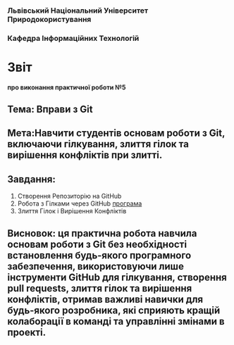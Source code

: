 ### Львівський Національний Університет Природокористування 


### Кафедра Інформаційних Технологій 

# Звіт

#### про виконання практичної роботи №5

## Тема: Вправи з Git

## Мета:Навчити студентів основам роботи з Git, включаючи гілкування, злиття гілок та вирішення конфліктів при злитті.
## Завдання:
1. Створення Репозиторію на GitHub
2. Робота з Гілками через GitHub [програма](my-git-practice.py)
3. Злиття Гілок і Вирішення Конфліктів

## Висновок: ця практична робота навчила основам роботи з Git без необхідності встановлення будь-якого програмного забезпечення, використовуючи лише інструменти GitHub для гілкування, створення pull requests, злиття гілок та вирішення конфліктів, отримав важливі навички для будь-якого розробника, які сприяють кращій колаборації в команді та управлінні змінами в проекті.

